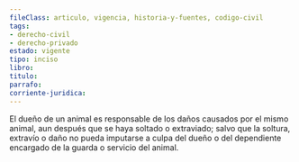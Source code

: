 ```yaml
---
fileClass: articulo, vigencia, historia-y-fuentes, codigo-civil
tags:
- derecho-civil
- derecho-privado
estado: vigente
tipo: inciso
libro:
titulo:
parrafo:
corriente-juridica:
---
```

El dueño de un animal es responsable de los daños causados por el mismo animal, aun después que se haya soltado o extraviado; salvo que la soltura, extravío o daño no pueda imputarse a culpa del dueño o del dependiente encargado de la guarda o servicio del animal.
